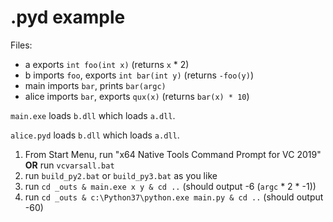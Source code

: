 # .pyd example

Files:
-   a exports `int foo(int x)` (returns `x` * 2)
-   b imports `foo`, exports `int bar(int y)` (returns `-foo(y)`)
-   main imports `bar`, prints `bar(argc)`
-   alice imports `bar`, exports `qux(x)` (returns `bar(x) * 10`)

`main.exe` loads `b.dll` which loads `a.dll`.

`alice.pyd` loads `b.dll` which loads `a.dll`.

1.  From Start Menu, run "x64 Native Tools Command Prompt for VC 2019" **OR** run `vcvarsall.bat`
2.  run `build_py2.bat` or `build_py3.bat` as you like
3.  run `cd _outs & main.exe x y & cd ..` (should output -6 (`argc` * 2 * -1))
4.  run `cd _outs & c:\Python37\python.exe main.py & cd ..` (should output -60)
